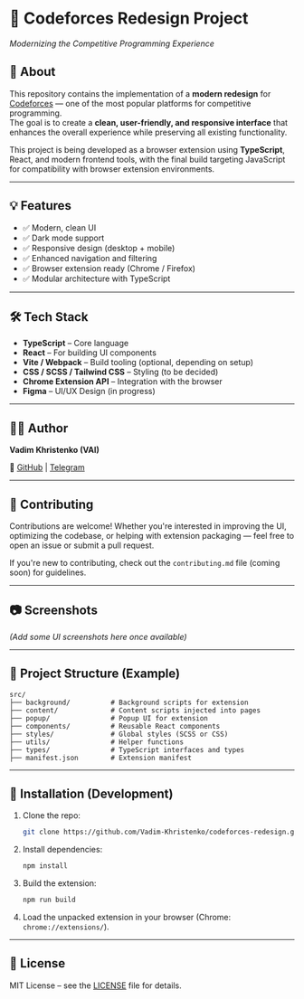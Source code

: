 # 🎨 Codeforces Redesign Project  
*Modernizing the Competitive Programming Experience*

## 📌 About  
This repository contains the implementation of a **modern redesign** for [Codeforces](https://codeforces.com) — one of the most popular platforms for competitive programming.  
The goal is to create a **clean, user-friendly, and responsive interface** that enhances the overall experience while preserving all existing functionality.

This project is being developed as a browser extension using **TypeScript**, React, and modern frontend tools, with the final build targeting JavaScript for compatibility with browser extension environments.

---

## 💡 Features  
- ✅ Modern, clean UI  
- ✅ Dark mode support  
- ✅ Responsive design (desktop + mobile)  
- ✅ Enhanced navigation and filtering  
- ✅ Browser extension ready (Chrome / Firefox)  
- ✅ Modular architecture with TypeScript  

---

## 🛠️ Tech Stack  
- **TypeScript** – Core language  
- **React** – For building UI components  
- **Vite / Webpack** – Build tooling (optional, depending on setup)  
- **CSS / SCSS / Tailwind CSS** – Styling (to be decided)  
- **Chrome Extension API** – Integration with the browser  
- **Figma** – UI/UX Design (in progress)

---

## 🧑‍💻 Author  
**Vadim Khristenko (VAI)**

🔗 [GitHub](https://github.com/Vadim-Khristenko) | [Telegram](https://t.me/vscreator_life)

---

## 🤝 Contributing  
Contributions are welcome! Whether you're interested in improving the UI, optimizing the codebase, or helping with extension packaging — feel free to open an issue or submit a pull request.

If you're new to contributing, check out the `contributing.md` file (coming soon) for guidelines.

---

## 📷 Screenshots  
*(Add some UI screenshots here once available)*

---

## 📁 Project Structure (Example)
```
src/
├── background/          # Background scripts for extension
├── content/             # Content scripts injected into pages
├── popup/               # Popup UI for extension
├── components/          # Reusable React components
├── styles/              # Global styles (SCSS or CSS)
├── utils/               # Helper functions
├── types/               # TypeScript interfaces and types
├── manifest.json        # Extension manifest
```

---

## 🚀 Installation (Development)
1. Clone the repo:  
   ```bash
   git clone https://github.com/Vadim-Khristenko/codeforces-redesign.git
   ```

2. Install dependencies:  
   ```bash
   npm install
   ```

3. Build the extension:  
   ```bash
   npm run build
   ```

4. Load the unpacked extension in your browser (Chrome: `chrome://extensions/`).

---

## 📄 License  
MIT License – see the [LICENSE](LICENSE) file for details.
